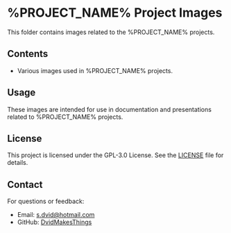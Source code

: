 # %PROJECT_NAME% Project Images

This folder contains images related to the %PROJECT_NAME% projects.

## Contents

- Various images used in %PROJECT_NAME% projects.

## Usage

These images are intended for use in documentation and presentations related to %PROJECT_NAME% projects.

## License
This project is licensed under the GPL-3.0 License. See the [LICENSE](LICENSE) file for details.

## Contact
For questions or feedback:
- Email: [s.dvid@hotmail.com](mailto:s.dvid@hotmail.com)
- GitHub: [DvidMakesThings](https://github.com/DvidMakesThings)